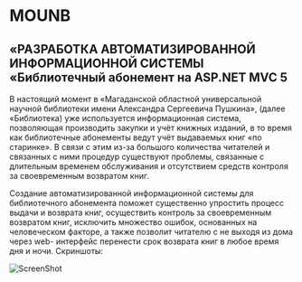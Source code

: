 # MOUNB
## «РАЗРАБОТКА АВТОМАТИЗИРОВАННОЙ ИНФОРМАЦИОННОЙ СИСТЕМЫ «Библиотечный абонемент на ASP.NET MVC 5
В настоящий момент в «Магаданской областной универсальной научной библиотеки имени
Александра Сергеевича Пушкина», (далее «Библиотека) уже используется информационная система,
позволяющая производить закупки и учёт книжных изданий, в то время как библиотечные абонементы
ведут учёт выдаваемых книг «по старинке». В связи с этим из-за большого количества читателей и
связанных с ними процедур существуют проблемы, связанные с длительным временем обслуживания и
отсутствием средств контроля за своевременным возвратом книг.

Cоздание автоматизированной информационной
системы для библиотечного абонемента поможет существенно упростить процесс выдачи и возврата
книг, осуществить контроль за своевременным возвратом книг, исключить множество ошибок,
основанных на человеческом факторе, а также позволит читателю с не выходя из дома через web-
интерфейс перенести срок возврата книг в любое время дня и ночи.
Скриншоты:

![ScreenShot](https://raw.github.com/{Volirvag49}/{MOUNB}/{Master}/screans/1.png)
